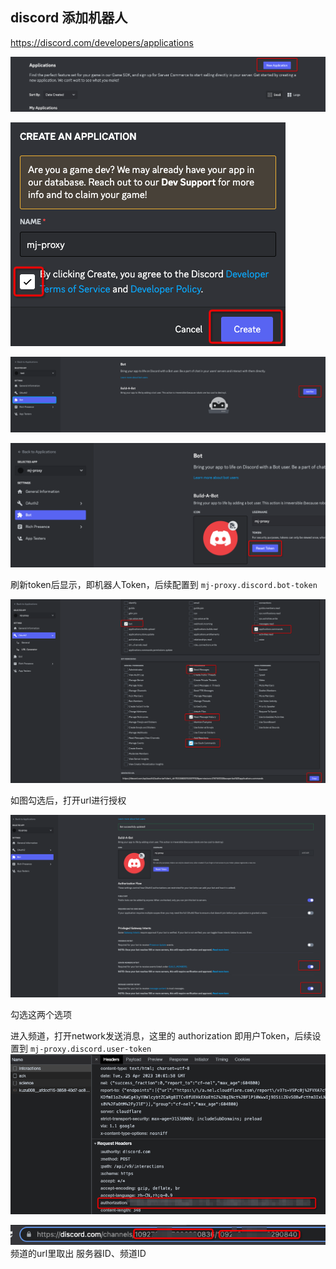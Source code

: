 ## discord 添加机器人

https://discord.com/developers/applications

![img_1.png](img_1.png)

![img_2.png](img_2.png)

![img_3.png](img_3.png)

![img_4.png](img_4.png)

刷新token后显示，即机器人Token，后续配置到 `mj-proxy.discord.bot-token`

![img_5.png](img_5.png)

如图勾选后，打开url进行授权

![img_6.png](img_6.png)

勾选这两个选项

进入频道，打开network发送消息，这里的 authorization 即用户Token，后续设置到 `mj-proxy.discord.user-token`
![img_7.png](img_7.png)

![img_8.png](img_8.png)
频道的url里取出 服务器ID、频道ID
